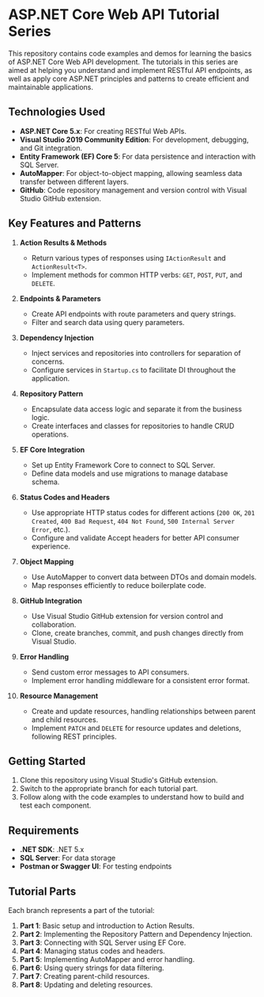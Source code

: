 # ASP.NET Core Web API Tutorial Series

This repository contains code examples and demos for learning the basics of ASP.NET Core Web API development. The tutorials in this series are aimed at helping you understand and implement RESTful API endpoints, as well as apply core ASP.NET principles and patterns to create efficient and maintainable applications.

## Technologies Used
- **ASP.NET Core 5.x**: For creating RESTful Web APIs.
- **Visual Studio 2019 Community Edition**: For development, debugging, and Git integration.
- **Entity Framework (EF) Core 5**: For data persistence and interaction with SQL Server.
- **AutoMapper**: For object-to-object mapping, allowing seamless data transfer between different layers.
- **GitHub**: Code repository management and version control with Visual Studio GitHub extension.

## Key Features and Patterns
1. **Action Results & Methods**
   - Return various types of responses using `IActionResult` and `ActionResult<T>`.
   - Implement methods for common HTTP verbs: `GET`, `POST`, `PUT`, and `DELETE`.

2. **Endpoints & Parameters**
   - Create API endpoints with route parameters and query strings.
   - Filter and search data using query parameters.

3. **Dependency Injection**
   - Inject services and repositories into controllers for separation of concerns.
   - Configure services in `Startup.cs` to facilitate DI throughout the application.

4. **Repository Pattern**
   - Encapsulate data access logic and separate it from the business logic.
   - Create interfaces and classes for repositories to handle CRUD operations.

5. **EF Core Integration**
   - Set up Entity Framework Core to connect to SQL Server.
   - Define data models and use migrations to manage database schema.

6. **Status Codes and Headers**
   - Use appropriate HTTP status codes for different actions (`200 OK`, `201 Created`, `400 Bad Request`, `404 Not Found`, `500 Internal Server Error`, etc.).
   - Configure and validate Accept headers for better API consumer experience.

7. **Object Mapping**
   - Use AutoMapper to convert data between DTOs and domain models.
   - Map responses efficiently to reduce boilerplate code.

8. **GitHub Integration**
   - Use Visual Studio GitHub extension for version control and collaboration.
   - Clone, create branches, commit, and push changes directly from Visual Studio.

9. **Error Handling**
   - Send custom error messages to API consumers.
   - Implement error handling middleware for a consistent error format.

10. **Resource Management**
    - Create and update resources, handling relationships between parent and child resources.
    - Implement `PATCH` and `DELETE` for resource updates and deletions, following REST principles.

## Getting Started
1. Clone this repository using Visual Studio's GitHub extension.
2. Switch to the appropriate branch for each tutorial part.
3. Follow along with the code examples to understand how to build and test each component.

## Requirements
- **.NET SDK**: .NET 5.x
- **SQL Server**: For data storage
- **Postman or Swagger UI**: For testing endpoints

## Tutorial Parts
Each branch represents a part of the tutorial:
1. **Part 1**: Basic setup and introduction to Action Results.
2. **Part 2**: Implementing the Repository Pattern and Dependency Injection.
3. **Part 3**: Connecting with SQL Server using EF Core.
4. **Part 4**: Managing status codes and headers.
5. **Part 5**: Implementing AutoMapper and error handling.
6. **Part 6**: Using query strings for data filtering.
7. **Part 7**: Creating parent-child resources.
8. **Part 8**: Updating and deleting resources.
